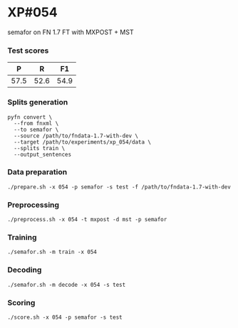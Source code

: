 # XP\#054

semafor on FN 1.7 FT with MXPOST + MST

### Test scores
| P | R | F1 |
| --- | --- | --- |
| 57.5 | 52.6 | 54.9 |

### Splits generation
```
pyfn convert \
  --from fnxml \
  --to semafor \
  --source /path/to/fndata-1.7-with-dev \
  --target /path/to/experiments/xp_054/data \
  --splits train \
  --output_sentences
```

### Data preparation
```
./prepare.sh -x 054 -p semafor -s test -f /path/to/fndata-1.7-with-dev
```

### Preprocessing
```
./preprocess.sh -x 054 -t mxpost -d mst -p semafor
```

### Training
```
./semafor.sh -m train -x 054
```

### Decoding
```
./semafor.sh -m decode -x 054 -s test
```

### Scoring
```
./score.sh -x 054 -p semafor -s test
```
